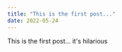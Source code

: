 ```yaml
---
title: "This is the first post..."
date: 2022-05-24
---
```


This is the first post... it's hilarious
